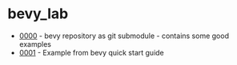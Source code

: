 # bevy_lab

- [0000](https://github.com/bevyengine/bevy/tree/5c759a1be800209f537bea31d32b8ba7e966b0c1) - bevy repository as git submodule - contains some good examples
- [0001](/0001_my_bevy_game) - Example from bevy quick start guide
